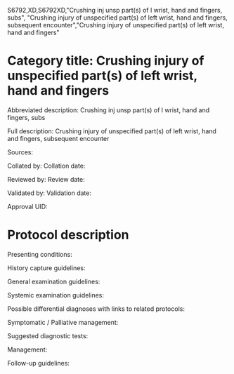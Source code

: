 S6792,XD,S6792XD,"Crushing inj unsp part(s) of l wrist, hand and fingers, subs", "Crushing injury of unspecified part(s) of left wrist, hand and fingers, subsequent encounter","Crushing injury of unspecified part(s) of left wrist, hand and fingers"
# Category title: Crushing injury of unspecified part(s) of left wrist, hand and fingers

Abbreviated description: Crushing inj unsp part(s) of l wrist, hand and fingers, subs

Full description: Crushing injury of unspecified part(s) of left wrist, hand and fingers, subsequent encounter

Sources:

Collated by:
Collation date:

Reviewed by:
Review date:

Validated by:
Validation date:

Approval UID:

# Protocol description

Presenting conditions:

History capture guidelines:

General examination guidelines:

Systemic examination guidelines:

Possible differential diagnoses with links to related protocols:

Symptomatic / Palliative management:

Suggested diagnostic tests:

Management:

Follow-up guidelines:
